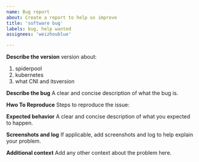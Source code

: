 ```yaml
---
name: Bug report
about: Create a report to help us improve
title: 'software bug'
labels: bug, help wanted
assignees: 'weizhoublue'

---
```


**Describe the version**
version about:
1. spiderpool
2. kubernetes
3. what CNI and itsversion


**Describe the bug**
A clear and concise description of what the bug is.

**Hwo To Reproduce**
Steps to reproduce the issue:

**Expected behavior**
A clear and concise description of what you expected to happen.

**Screenshots and log**
If applicable, add screenshots and log to help explain your problem.

**Additional context**
Add any other context about the problem here.
